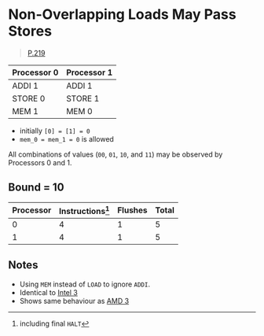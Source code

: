 # Non-Overlapping Loads May Pass Stores

> [P.219](https://www.amd.com/system/files/TechDocs/24593.pdf#page=219)

| Processor 0 | Processor 1 |
| ----------- | ----------- |
| ADDI 1      | ADDI 1      |
| STORE 0     | STORE 1     |
| MEM 1       | MEM 0       |

* initially `[0] = [1] = 0`
* `mem_0 = mem_1 = 0` is allowed

All combinations of values (`00`, `01`, `10`, and `11`) may be observed by Processors 0 and 1.

## Bound = 10

| Processor | Instructions[^1]  | Flushes | Total |
| --------- | ----------------  | ------- | ----- |
| 0         | 4                 | 1       | 5     |
| 1         | 4                 | 1       | 5     |

[^1]: including final `HALT`

## Notes

* Using `MEM` instead of `LOAD` to ignore `ADDI`.
* Identical to [Intel 3](../../intel/3)
* Shows same behaviour as [AMD 3](../3)

